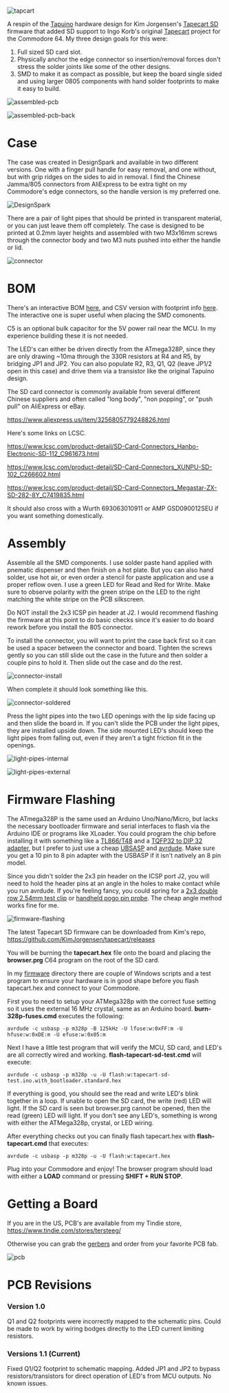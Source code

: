 ![tapcart](docs/tapecart.jpg)

A respin of the [Tapuino](https://github.com/sweetlilmre/tapuino) hardware design for Kim Jorgensen's [Tapecart SD](https://github.com/KimJorgensen/tapecart) firmware that added SD support to Ingo Korb's original [Tapecart](https://github.com/ikorb/tapecart) project for the Commodore 64.  My three design goals for this were:

1. Full sized SD card slot.
2. Physically anchor the edge connector so insertion/removal forces don't stress the solder joints like some of the other designs.
3. SMD to make it as compact as possible, but keep the board single sided and using larger 0805 components with hand solder footprints to make it easy to build.

![assembled-pcb](docs/assembled-pcb.jpg)

![assembled-pcb-back](docs/assembled-pcb-back.jpg)

# Case

The case was created in DesignSpark and available in two different versions.  One with a finger pull handle for easy removal, and one without, but with grip ridges on the sides to aid in removal.  I find the Chinese Jamma/805 connectors from AliExpress to be extra tight on my Commodore's edge connectors, so the handle version is my preferred one.

![DesignSpark](docs/DesignSpark.png)

There are a pair of light pipes that should be printed in transparent material, or you can just leave them off completely. The case is designed to be printed at 0.2mm layer heights and assembled with two M3x16mm screws through the connector body and two M3 nuts pushed into either the handle or lid.

![connector](docs/connector.jpg)

# BOM

There's an interactive BOM [here](https://djtersteegc.github.io/tapecart-sd-vertical/ibom.html), and CSV version with footprint info [here](https://djtersteegc.github.io/tapecart-sd-vertical/bom.csv). The interactive one is super useful when placing the SMD comonents.

C5 is an optional bulk capacitor for the 5V power rail near the MCU.  In my experience building these it is not needed.

The LED's can either be driven directly from the ATmega328P, since they are only drawing ~10ma through the 330R resistors at R4 and R5, by bridging JP1 and JP2. You can also populate R2, R3, Q1, Q2 (leave JP1/2 open in this case) and drive them via a transistor like the original Tapuino design.

The SD card connector is commonly available from several different Chinese suppliers and often called "long body", "non popping", or "push pull" on AliExpress or eBay.

https://www.aliexpress.us/item/3256805779248826.html

Here's some links on LCSC.

https://www.lcsc.com/product-detail/SD-Card-Connectors_Hanbo-Electronic-SD-112_C961673.html

https://www.lcsc.com/product-detail/SD-Card-Connectors_XUNPU-SD-102_C266602.html

https://www.lcsc.com/product-detail/SD-Card-Connectors_Megastar-ZX-SD-282-8Y_C7419835.html

It should also cross with a Wurth 693063010911 or AMP GSD090012SEU if you want something domestically.

# Assembly

Assemble all the SMD components.  I use solder paste hand applied with pnematic dispenser and then finish on a hot plate.  But you can also hand solder, use hot air, or even order a stencil for paste application and use a proper reflow oven. I use a green LED for Read and Red for Write. Make sure to observe polarity with the green stripe on the LED to the right matching the white stripe on the PCB silkscreen.

Do NOT install the 2x3 ICSP pin header at J2.  I would recommend flashing the firmware at this point to do basic checks since it's easier to do board rework before you install the 805 connector.

To install the connector, you will want to print the case back first so it can be used a spacer between the connector and board.  Tighten the screws gently so you can still slide out the case in the future and then solder a couple pins to hold it.  Then slide out the case and do the rest.

![connector-install](docs/connector-install.jpg)

When complete it should look something like this.

![connector-soldered](docs/connector-soldered.jpg)

Press the light pipes into the two LED openings with the lip side facing up and then slide the board in. If you can't slide the PCB under the light pipes, they are installed upside down.  The side mounted LED's should keep the light pipes from falling out, even if they aren't a tight friction fit in the openings.

![light-pipes-internal](docs/light-pipes-internal.jpg)

![light-pipes-external](docs/light-pipes-external.jpg)

# Firmware Flashing

The ATmega328P is the same used an Arduino Uno/Nano/Micro, but lacks the necessary bootloader firmware and serial interfaces to flash via the Arduino IDE or programs like XLoader. You could program the chip before installing it with something like a [TL866/T48](TL866/T48) and a [TQFP32 to DIP 32 adapter](https://www.aliexpress.us/item/2251832227450089.html), but I prefer to just use a cheap [UBSASP](https://www.aliexpress.us/item/2251832600419163.html) and [avrdude](https://github.com/avrdudes/avrdude). Make sure you get a 10 pin to 8 pin adapter with the USBASP if it isn't natively an 8 pin model.

Since you didn't solder the 2x3 pin header on the ICSP port J2, you will need to hold the header pins at an angle in the holes to make contact while you run avrdude.  If you're feeling fancy, you could spring for a [2x3 double row 2.54mm test clip](https://www.aliexpress.us/item/3256805646654844.html) or [handheld pogo pin probe](https://www.aliexpress.us/item/3256805545980544.html).  The cheap angle method works fine for me.

![firmware-flashing](docs/firmware-flashing.jpg)

The latest Tapecart SD firmware can be downloaded from Kim's repo, https://github.com/KimJorgensen/tapecart/releases

You will be burning the **tapecart.hex** file onto the board and placing the **browser.prg** C64 program on the root of the SD card.

In my [firmware](firmware) directory there are couple of Windows scripts and a test program to ensure your hardware is in good shape before you flash tapecart.hex and connect to your Commodore.

First you to need to setup your ATMega328p with the correct fuse setting so it uses the external 16 MHz crystal, same as an Arduino board. **burn-328p-fuses.cmd** executes the following:

`avrdude -c usbasp -p m328p -B 125kHz -U lfuse:w:0xFF:m -U hfuse:w:0xDE:m -U efuse:w:0x05:m`

Next I have a little test program that will verify the MCU, SD card, and LED's are all correctly wired and working.  **flash-tapecart-sd-test.cmd** will execute:

`avrdude -c usbasp -p m328p -u -U flash:w:tapecart-sd-test.ino.with_bootloader.standard.hex`

If everything is good, you should see the read and write LED's blink together in a loop.  If unable to open the SD card, the write (red) LED will light.  If the SD card is seen but browser.prg cannot be opened, then the read (green) LED will light.  If you don't see any LED's, something is wrong with either the ATMega328p, crystal, or LED wiring.

After everything checks out you can finally flash tapecart.hex with **flash-tapecart.cmd** that executes:

`avrdude -c usbasp -p m328p -u -U flash:w:tapecart.hex`

Plug into your Commodore and enjoy!  The browser program should load with either a **LOAD** command or pressing **SHIFT + RUN  STOP**.

# Getting a Board

If you are in the US, PCB's are available from my Tindie store, https://www.tindie.com/stores/tersteeg/

Otherwise you can grab the [gerbers](gerbers) and order from your favorite PCB fab.

![pcb](docs/pcb.jpg)

# PCB Revisions

### Version 1.0

Q1 and Q2 footprints were incorrectly mapped to the schematic pins.  Could be made to work by wiring bodges directly to the LED current limiting resistors.

### Versions 1.1 (Current)

Fixed Q1/Q2 footprint to schematic mapping.  Added JP1 and JP2 to bypass resistors/transistors for direct operation of LED's from MCU outputs. No known issues.